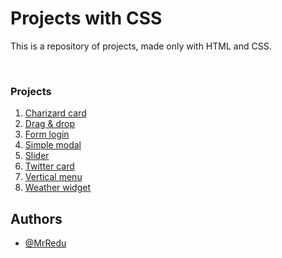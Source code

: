 # Projects with CSS
This is a repository of projects, made only with HTML and CSS.

<br>

### Projects
1. [Charizard card](https://github.com/MrRedu/css-projects/tree/main/charizard-card_css)
2. [Drag & drop](https://github.com/MrRedu/css-projects/tree/main/drag-%26-drop_css)
3. [Form login](https://github.com/MrRedu/css-projects/tree/main/form-login_css)
4. [Simple modal](https://github.com/MrRedu/css-projects/tree/main/simple-modal_css)
5. [Slider](https://github.com/MrRedu/css-projects/tree/main/slider_css)
6. [Twitter card](https://github.com/MrRedu/css-projects/tree/main/twitter-card_css)
7. [Vertical menu](https://github.com/MrRedu/css-projects/tree/main/vertical-menu_css)
8. [Weather widget](https://github.com/MrRedu/css-projects/tree/main/weather-widget_css)


## Authors
- [@MrRedu](https://www.github.com/mrredu)
